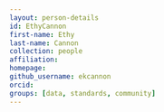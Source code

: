 ```yaml
---
layout: person-details
id: EthyCannon
first-name: Ethy
last-name: Cannon
collection: people
affiliation:
homepage:
github_username: ekcannon
orcid:
groups: [data, standards, community]
---
```

